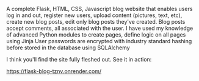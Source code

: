 A complete Flask, HTML, CSS, Javascript blog website that enables users log in and out, register new users, 
upload content (pictures, text, etc), create new blog posts, edit only blog posts they've created. 
Blog posts accept comments, all associated with the user. 
I have used my knowledge of advanced Python modules to create pages, define logic on all pages using Jinja 
User passwords are encrypted with industry standard hashing before stored in the database using SQLAlchemy

I think you'll find the site fully fleshed out. See it in action:

https://flask-blog-tznv.onrender.com/
